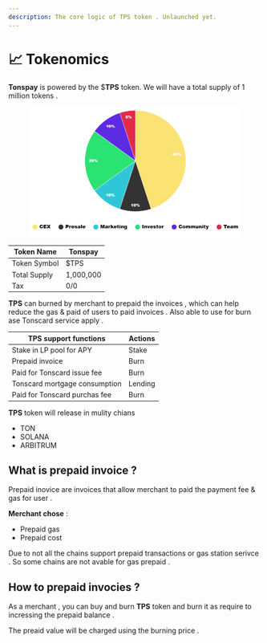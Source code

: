 ```yaml
---
description: The core logic of TPS token . Unlaunched yet.
---
```


# 📈 Tokenomics

**Tonspay** is powered by the $**TPS** token. We will have a total supply of 1 million tokens .

<figure><img src=".gitbook/assets/tokenomic.png" alt=""><figcaption></figcaption></figure>

| Token Name   | Tonspay   |
| ------------ | --------- |
| Token Symbol | $TPS      |
| Total Supply | 1,000,000 |
| Tax          | 0/0       |

**TPS** can burned by merchant to prepaid the invoices , which can help reduce the gas & paid of users to paid invoices . Also able to use for burn ase Tonscard service apply .

| TPS support functions         | Actions |
| ----------------------------- | ------- |
| Stake in LP pool for APY      | Stake   |
| Prepaid invoice               | Burn    |
| Paid for Tonscard issue fee   | Burn    |
| Tonscard mortgage consumption | Lending |
| Paid for Tonscard purchas fee | Burn    |



**TPS** token will release in mulity chians&#x20;

* TON
* SOLANA
* ARBITRUM

## What is prepaid invoice ?

Prepaid inovice are invoices that allow merchant to paid the payment fee & gas for user .&#x20;

**Merchant chose** :&#x20;

* Prepaid gas
* Prepaid cost

Due to not all the chains support prepaid transactions or gas station serivce . So some chains are not avable for gas prepaid .&#x20;

## How to prepaid invocies ?&#x20;

As a merchant , you can buy and burn **TPS** token and burn it as require to incressing the prepaid balance .&#x20;

The preaid value will be charged using the burning price .&#x20;
